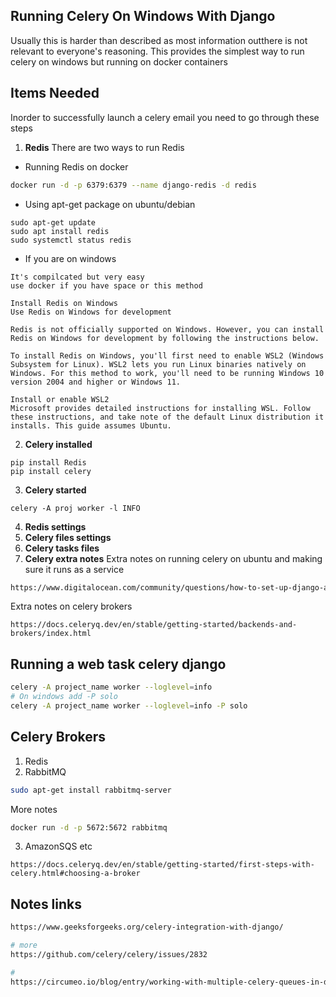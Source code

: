 ## Running Celery On Windows With Django

Usually this is harder than described as most information outthere is not relevant to everyone's reasoning.  This provides the simplest way to run celery on windows but running on docker containers

## Items Needed
Inorder to successfully launch a celery email you need to go through these steps

1. __Redis__
There are two ways to run Redis
* Running Redis on docker
```bash
docker run -d -p 6379:6379 --name django-redis -d redis
```
* Using apt-get package on ubuntu/debian
```
sudo apt-get update
sudo apt install redis
sudo systemctl status redis

```
* If you are on windows

```
It's compilcated but very easy
use docker if you have space or this method

Install Redis on Windows
Use Redis on Windows for development

Redis is not officially supported on Windows. However, you can install Redis on Windows for development by following the instructions below.

To install Redis on Windows, you'll first need to enable WSL2 (Windows Subsystem for Linux). WSL2 lets you run Linux binaries natively on Windows. For this method to work, you'll need to be running Windows 10 version 2004 and higher or Windows 11.

Install or enable WSL2
Microsoft provides detailed instructions for installing WSL. Follow these instructions, and take note of the default Linux distribution it installs. This guide assumes Ubuntu.
```

2. __Celery installed__
```
pip install Redis
pip install celery
```
3. __Celery started__
```
celery -A proj worker -l INFO
```
4. __Redis settings__
5. __Celery files settings__
6. __Celery tasks files__
6. __Celery extra notes__
Extra notes on running celery on ubuntu and making sure it runs as a service
```bash
https://www.digitalocean.com/community/questions/how-to-set-up-django-app-redis-celery-a06db780-5335-493e-8158-7128ea7d2cc1
```
Extra notes on celery brokers

```
https://docs.celeryq.dev/en/stable/getting-started/backends-and-brokers/index.html
```

## Running a web task celery django
```bash
celery -A project_name worker --loglevel=info
# On windows add -P solo 
celery -A project_name worker --loglevel=info -P solo 
```
## Celery Brokers

1. Redis
2. RabbitMQ
```bash
sudo apt-get install rabbitmq-server
```
More notes
```bash
docker run -d -p 5672:5672 rabbitmq
```
3. AmazonSQS etc
```
https://docs.celeryq.dev/en/stable/getting-started/first-steps-with-celery.html#choosing-a-broker
```

## Notes links

```bash
https://www.geeksforgeeks.org/celery-integration-with-django/

# more
https://github.com/celery/celery/issues/2832

#
https://circumeo.io/blog/entry/working-with-multiple-celery-queues-in-django/
```